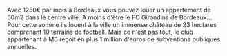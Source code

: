 Avec 1250€ par mois à Bordeaux vous pouvez louer un appartement de 50m2 dans le centre ville. A moins d'être le FC Girondins de Bordeaux... Pour cette somme ils louent à la ville un immense château de 23 hectares comprenant 10 terrains de football. Mais ce n'est pas tout, le club appartenant à M6 reçoit en plus 1 million d'euros de subventions publiques annuelles.